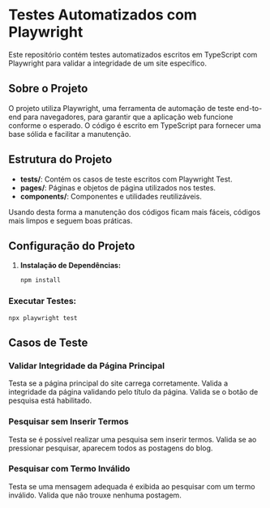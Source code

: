 # Testes Automatizados com Playwright

Este repositório contém testes automatizados escritos em TypeScript com Playwright para validar a integridade de um site específico.

## Sobre o Projeto

O projeto utiliza Playwright, uma ferramenta de automação de teste end-to-end para navegadores, para garantir que a aplicação web funcione conforme o esperado. O código é escrito em TypeScript para fornecer uma base sólida e facilitar a manutenção.

## Estrutura do Projeto

- **tests/**: Contém os casos de teste escritos com Playwright Test.
- **pages/**: Páginas e objetos de página utilizados nos testes.
- **components/**: Componentes e utilidades reutilizáveis.

Usando desta forma a manutenção dos códigos ficam mais fáceis, códigos mais limpos e seguem boas práticas.

## Configuração do Projeto

1. **Instalação de Dependências:**
   ```bash
   npm install

### Executar Testes:
    npx playwright test


## Casos de Teste
### Validar Integridade da Página Principal
Testa se a página principal do site carrega corretamente.
Valida a integridade da página validando pelo título da página.
Valida se o botão de pesquisa está habilitado.

### Pesquisar sem Inserir Termos
Testa se é possível realizar uma pesquisa sem inserir termos.
Valida se ao pressionar pesquisar, aparecem todos as postagens do blog.

### Pesquisar com Termo Inválido
Testa se uma mensagem adequada é exibida ao pesquisar com um termo inválido.
Valida que não trouxe nenhuma postagem.
